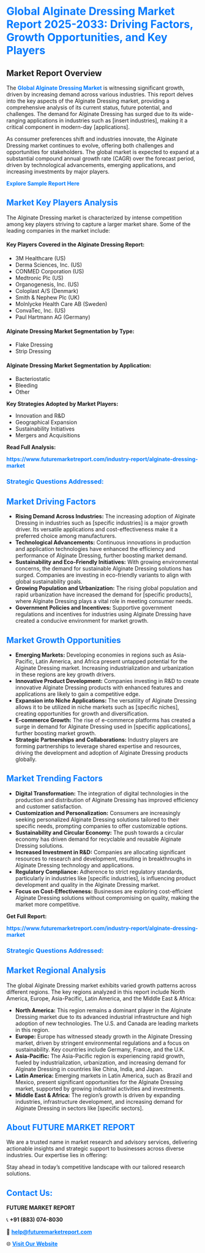 <h1 style="color: #007BFF;">Global Alginate Dressing Market Report 2025-2033: Driving Factors, Growth Opportunities, and Key Players</h1>

<section id="overview">
<h2>Market Report Overview</h2>
<p>The <a href="https://www.futuremarketreport.com/industry-report/alginate-dressing-market" style="color: #007BFF; text-decoration: none;"><strong>Global Alginate Dressing Market</strong></a> is witnessing significant growth, driven by increasing demand across various industries. This report delves into the key aspects of the Alginate Dressing market, providing a comprehensive analysis of its current status, future potential, and challenges. The demand for Alginate Dressing has surged due to its wide-ranging applications in industries such as [insert industries], making it a critical component in modern-day [applications].</p>
<p>As consumer preferences shift and industries innovate, the Alginate Dressing market continues to evolve, offering both challenges and opportunities for stakeholders. The global market is expected to expand at a substantial compound annual growth rate (CAGR) over the forecast period, driven by technological advancements, emerging applications, and increasing investments by major players.</p>
</section>

<section id="overview">
<p><a href="https://www.futuremarketreport.com/request-sample/reportId=115032" style="color: #007BFF; text-decoration: none;"><strong>Explore Sample Report Here</strong></a></p>
</section>

<section id="key-players">
<h2 style="color: #007BFF;">Market Key Players Analysis</h2>
<p>The Alginate Dressing market is characterized by intense competition among key players striving to capture a larger market share. Some of the leading companies in the market include:</p>
<h4>Key Players Covered in the Alginate Dressing Report:</h4>
<ul><li>3M Healthcare (US)</li><li>Derma Sciences, Inc. (US)</li><li>CONMED Corporation (US)</li><li>Medtronic Plc (US)</li><li>Organogenesis, Inc. (US)</li><li>Coloplast A/S (Denmark)</li><li>Smith &amp; Nephew Plc (UK)</li><li>Molnlycke Health Care AB (Sweden)</li><li>ConvaTec, Inc. (US)</li><li>Paul Hartmann AG (Germany)</li></ul>
<h4>Alginate Dressing Market Segmentation by Type:</h4>
<ul><li>Flake Dressing</li><li>Strip Dressing</li></ul>

<h4>Alginate Dressing Market Segmentation by Application:</h4>
<ul><li>Bacteriostatic</li><li>Bleeding</li><li>Other</li></ul>
<p><strong>Key Strategies Adopted by Market Players:</strong></p>
<ul>
<li>Innovation and R&D</li>
<li>Geographical Expansion</li>
<li>Sustainability Initiatives</li>
<li>Mergers and Acquisitions</li>
</ul>
</section>

<section>
<p><strong>Read Full Analysis: </strong></p><a href="https://www.futuremarketreport.com/industry-report/alginate-dressing-market" style="color: #007BFF; text-decoration: none;"><strong>https://www.futuremarketreport.com/industry-report/alginate-dressing-market</strong></a>
<h3 style="color: #007BFF;">Strategic Questions Addressed:</h3>
</section>

<section id="driving-factors">
<h2 style="color: #007BFF;">Market Driving Factors</h2>
<ul>
<li><strong>Rising Demand Across Industries:</strong> The increasing adoption of Alginate Dressing in industries such as [specific industries] is a major growth driver. Its versatile applications and cost-effectiveness make it a preferred choice among manufacturers.</li>
<li><strong>Technological Advancements:</strong> Continuous innovations in production and application technologies have enhanced the efficiency and performance of Alginate Dressing, further boosting market demand.</li>
<li><strong>Sustainability and Eco-Friendly Initiatives:</strong> With growing environmental concerns, the demand for sustainable Alginate Dressing solutions has surged. Companies are investing in eco-friendly variants to align with global sustainability goals.</li>
<li><strong>Growing Population and Urbanization:</strong> The rising global population and rapid urbanization have increased the demand for [specific products], where Alginate Dressing plays a vital role in meeting consumer needs.</li>
<li><strong>Government Policies and Incentives:</strong> Supportive government regulations and incentives for industries using Alginate Dressing have created a conducive environment for market growth.</li>
</ul>
</section>

<section id="growth-opportunities">
<h2 style="color: #007BFF;">Market Growth Opportunities</h2>
<ul>
<li><strong>Emerging Markets:</strong> Developing economies in regions such as Asia-Pacific, Latin America, and Africa present untapped potential for the Alginate Dressing market. Increasing industrialization and urbanization in these regions are key growth drivers.</li>
<li><strong>Innovative Product Development:</strong> Companies investing in R&D to create innovative Alginate Dressing products with enhanced features and applications are likely to gain a competitive edge.</li>
<li><strong>Expansion into Niche Applications:</strong> The versatility of Alginate Dressing allows it to be utilized in niche markets such as [specific niches], creating opportunities for growth and diversification.</li>
<li><strong>E-commerce Growth:</strong> The rise of e-commerce platforms has created a surge in demand for Alginate Dressing used in [specific applications], further boosting market growth.</li>
<li><strong>Strategic Partnerships and Collaborations:</strong> Industry players are forming partnerships to leverage shared expertise and resources, driving the development and adoption of Alginate Dressing products globally.</li>
</ul>
</section>

<section id="trending-factors">
<h2 style="color: #007BFF;">Market Trending Factors</h2>
<ul>
<li><strong>Digital Transformation:</strong> The integration of digital technologies in the production and distribution of Alginate Dressing has improved efficiency and customer satisfaction.</li>
<li><strong>Customization and Personalization:</strong> Consumers are increasingly seeking personalized Alginate Dressing solutions tailored to their specific needs, prompting companies to offer customizable options.</li>
<li><strong>Sustainability and Circular Economy:</strong> The push towards a circular economy has driven demand for recyclable and reusable Alginate Dressing solutions.</li>
<li><strong>Increased Investment in R&D:</strong> Companies are allocating significant resources to research and development, resulting in breakthroughs in Alginate Dressing technology and applications.</li>
<li><strong>Regulatory Compliance:</strong> Adherence to strict regulatory standards, particularly in industries like [specific industries], is influencing product development and quality in the Alginate Dressing market.</li>
<li><strong>Focus on Cost-Effectiveness:</strong> Businesses are exploring cost-efficient Alginate Dressing solutions without compromising on quality, making the market more competitive.</li>
</ul>
</section>

<section>
<p><strong>Get Full Report: </strong></p><a href="https://www.futuremarketreport.com/industry-report/alginate-dressing-market" style="color: #007BFF; text-decoration: none;"><strong>https://www.futuremarketreport.com/industry-report/alginate-dressing-market</strong></a>
<h3 style="color: #007BFF;">Strategic Questions Addressed:</h3>
</section>


<section id="regional-analysis">
<h2 style="color: #007BFF;">Market Regional Analysis</h2>
<p>The global Alginate Dressing market exhibits varied growth patterns across different regions. The key regions analyzed in this report include North America, Europe, Asia-Pacific, Latin America, and the Middle East & Africa:</p>
<ul>
<li><strong>North America:</strong> This region remains a dominant player in the Alginate Dressing market due to its advanced industrial infrastructure and high adoption of new technologies. The U.S. and Canada are leading markets in this region.</li>
<li><strong>Europe:</strong> Europe has witnessed steady growth in the Alginate Dressing market, driven by stringent environmental regulations and a focus on sustainability. Key countries include Germany, France, and the U.K.</li>
<li><strong>Asia-Pacific:</strong> The Asia-Pacific region is experiencing rapid growth, fueled by industrialization, urbanization, and increasing demand for Alginate Dressing in countries like China, India, and Japan.</li>
<li><strong>Latin America:</strong> Emerging markets in Latin America, such as Brazil and Mexico, present significant opportunities for the Alginate Dressing market, supported by growing industrial activities and investments.</li>
<li><strong>Middle East & Africa:</strong> The region’s growth is driven by expanding industries, infrastructure development, and increasing demand for Alginate Dressing in sectors like [specific sectors].</li>
</ul>
</section>

<footer>
<h2 style="color: #007BFF;">About FUTURE MARKET REPORT</h2>
<p>We are a trusted name in market research and advisory services, delivering actionable insights and strategic support to businesses across diverse industries. Our expertise lies in offering:</p>

<p>Stay ahead in today’s competitive landscape with our tailored research solutions.</p>

<h2 style="color: #007BFF;">Contact Us:</h2>
<p><strong>FUTURE MARKET REPORT</strong></p>
<p>📞 <strong>+91 (883) 074-8030</strong></p>
<p>📧 <strong><a href="mailto:help@futuremarketreport.com" style="color: #007BFF;">help@futuremarketreport.com</a></strong></p>
<p>🌐 <strong><a href="https://www.futuremarketreport.com/" style="color: #007BFF;">Visit Our Website</a></strong></p>
</footer>